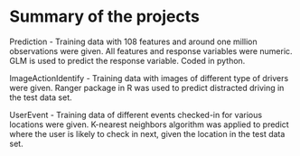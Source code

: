 # Summary of the projects
Prediction - Training data with 108 features and around one million observations were given. All features and response variables were numeric. GLM is used to predict the response variable. Coded in python.

ImageActionIdentify - Training data with images of different type of drivers were given. Ranger package in R was used to predict distracted driving in the test data set. 

UserEvent -  Training data of different events checked-in for various locations were given. K-nearest neighbors algorithm was applied to predict where the user is likely to check in next, given the location in the test data set.
